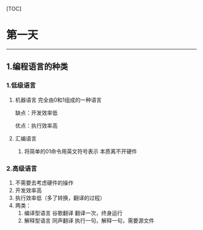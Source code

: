 [TOC]

# 第一天

----

## 1.编程语言的种类

### 1.低级语言

1. 机器语言	完全由0和1组成的一种语言

   缺点：开发效率低

   优点：执行效率高

2. 汇编语言
   1. 将简单的01命令用英文符号表示	本质离不开硬件

### 2.高级语言

1. 不需要去考虑硬件的操作
2. 开发效率高
3. 执行效率低（多了转换，翻译的过程）
4. 两类：
   1. 编译型语言	谷歌翻译	翻译一次，终身运行
   2. 解释型语言         同声翻译       执行一句，解释一句，需要源文件